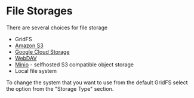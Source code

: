 # File Storages

There are several choices for file storage

- GridFS
- [Amazon S3](amazon-s3/)
- [Google Cloud Storage](google-cloud-storage/)
- [WebDAV](webdav/)
- [Minio](minio/) - selfhosted S3 compatible object storage
- Local file system

To change the system that you want to use from the default GridFS select the option from the "Storage Type" section.
